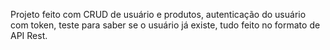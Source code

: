 Projeto feito com CRUD de usuário e produtos, autenticação do usuário com token, teste para saber se o usuário já existe, tudo feito no formato de API Rest.

